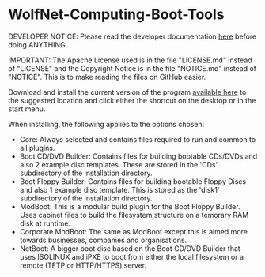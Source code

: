 # WolfNet-Computing-Boot-Tools  
  
DEVELOPER NOTICE: Please read the developer documentation [here](/DEVELOPER_README.md) before doing ANYTHING.
  
IMPORTANT: The Apache License used is in the file "LICENSE.md" instead of "LICENSE" and the Copyright Notice is in the file "NOTICE.md" instead of "NOTICE". This is to make reading the files on GitHub easier.  
  
Download and install the current version of the program [available here](https://github.com/WolfNet-Computing/WolfNet-Computing-Boot-Tools/releases) to the suggested location and click either the shortcut on the desktop or in the start menu.  
  
When installing, the following applies to the options chosen:  
  
 - Core: Always selected and contains files required to run and common to all plugins.  
 - Boot CD/DVD Builder: Contains files for building bootable CDs/DVDs and also 2 example disc templates. These are stored in the 'CDs' subdirectory of the installation directory.  
 - Boot Floppy Builder: Contains files for building bootable Floppy Discs and also 1 example disc template. This is stored as the 'disk1' subdirectory of the installation directory.  
 - ModBoot: This is a modular build plugin for the Boot Floppy Builder. Uses cabinet files to build the filesystem structure on a temorary RAM disk at runtime.  
 - Corporate ModBoot: The same as ModBoot except this is aimed more towards businesses, companies and organisations.
 - NetBoot: A bigger boot disc based on the Boot CD/DVD Builder that uses ISOLINUX and iPXE to boot from either the local filesystem or a remote (TFTP or HTTP/HTTPS) server.  
